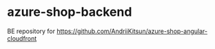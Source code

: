# azure-shop-backend
BE repository for https://github.com/AndriiKitsun/azure-shop-angular-cloudfront
